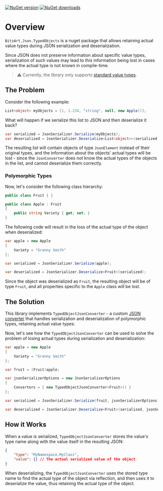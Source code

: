 [![NuGet version](https://img.shields.io/nuget/v/BitzArt.Json.TypedObjects.svg)](https://www.nuget.org/packages/BitzArt.Json.TypedObjects/)
[![NuGet downloads](https://img.shields.io/nuget/dt/BitzArt.Json.TypedObjects.svg)](https://www.nuget.org/packages/BitzArt.Json.TypedObjects/)

# Overview

`BitzArt.Json.TypedObjects` is a nuget package that allows retaining actual value types during JSON serialization and deserialization.

Since JSON does not preserve information about specific value types, serialization of such values may lead to this 
information being lost in cases where the actual type is not known in compile-time.

> ⚠️
> Currently, the library only supports [standard value types](https://learn.microsoft.com/en-us/dotnet/csharp/language-reference/language-specification/types).

## The Problem

Consider the following example:

```csharp
List<object> myObjects = [1, 1.234, "string", null, new Apple()];
```

What will happen if we serialize this list to JSON and then deserialize it back?

```csharp
var serialized = JsonSerializer.Serialize(myObjects);
var deserialized = JsonSerializer.Deserialize<List<object>>(serialized);
```

The resulting list will contain objects of type `JsonElement` instead of their original types, and the information about the objects' actual types will be lost - since the `JsonConverter` does not know the actual types of the objects in the list, and cannot deserialize them correctly.

### Polymorphic Types

Now, let's consider the following class hierarchy:

```csharp
public class Fruit { }

public class Apple : Fruit
{
	public string Variety { get; set; }
}
```

The following code will result in the loss of the actual type of the object when deserialized:

```csharp
var apple = new Apple
{
	Variety = "Granny Smith"
};

var serialized = JsonSerializer.Serialize(apple);

var deserialized = JsonSerializer.Deserialize<Fruit>(serialized);
```

Since the object was deserialized as `Fruit`, the resulting object will be of type `Fruit`, and all properties specific to the `Apple` class will be lost.

## The Solution

This library implements `TypedObjectJsonConverter` - a custom [JSON converter](https://learn.microsoft.com/en-us/dotnet/standard/serialization/system-text-json/converters-how-to) 
that handles serialization and deserialization of polymorphic types, retaining actual value types:

Now, let's see how the `TypedObjectJsonConverter` can be used to solve the problem of losing actual types during serialization and deserialization:

```csharp
var apple = new Apple
{
	Variety = "Granny Smith"
};

var fruit = (Fruit)apple; 

var jsonSerializerOptions = new JsonSerializerOptions
{
	Converters = { new TypedObjectJsonConverter<Fruit>() }
};

var serialized = JsonSerializer.Serialize(fruit, jsonSerializerOptions);

var deserialized = JsonSerializer.Deserialize<Fruit>(serialized, jsonSerializerOptions);
```

## How it Works

When a value is serialized, `TypedObjectJsonConverter` stores the value's type name along with the value itself in the resulting JSON:

```json
{
	"type": "MyNamespace.MyClass",
	"value": {} // The actual serialized value of the object
}
```

When deserializing, the `TypedObjectJsonConverter` uses the stored type name to find the actual type of the object via reflection, and then uses it to deserialize the value, thus retaining the actual type of the object.